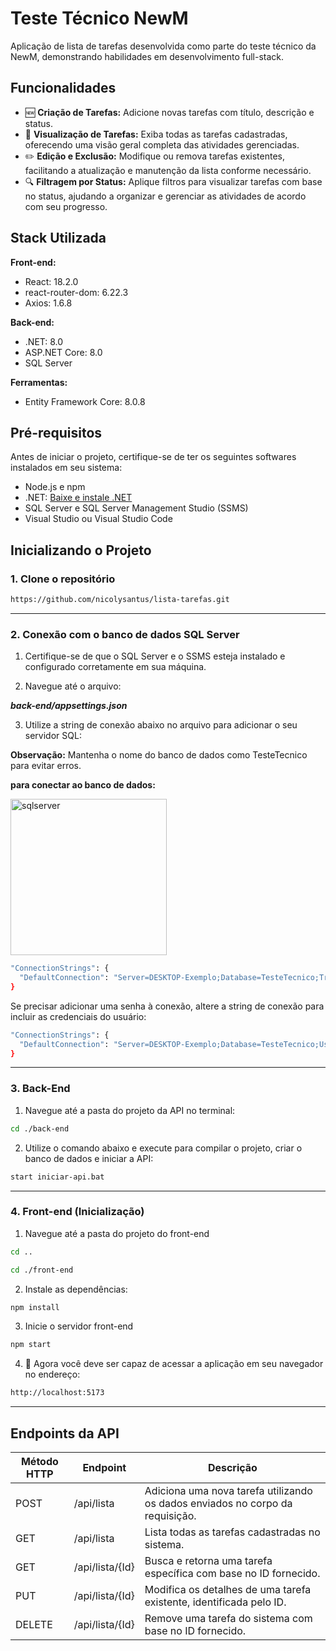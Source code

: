 # Teste Técnico NewM 
Aplicação de lista de tarefas desenvolvida como parte do teste técnico da NewM, demonstrando habilidades em desenvolvimento full-stack.


## Funcionalidades

- 🆕 **Criação de Tarefas:** Adicione novas tarefas com título, descrição e status.
- 👀 **Visualização de Tarefas:** Exiba todas as tarefas cadastradas, oferecendo uma visão geral completa das atividades gerenciadas.
- ✏️ **Edição e Exclusão:** Modifique ou remova tarefas existentes, facilitando a atualização e manutenção da lista conforme necessário.
- 🔍 **Filtragem por Status:** Aplique filtros para visualizar tarefas com base no status, ajudando a organizar e gerenciar as atividades de acordo com seu progresso.

## Stack Utilizada

**Front-end:**  
 - React: 18.2.0
 - react-router-dom: 6.22.3 
 - Axios: 1.6.8

**Back-end:**
 - .NET: 8.0
 - ASP.NET Core: 8.0
 - SQL Server

**Ferramentas:**
 - Entity Framework Core: 8.0.8
   
## Pré-requisitos

Antes de iniciar o projeto, certifique-se de ter os seguintes softwares instalados em seu sistema:

 - Node.js e npm
 - .NET: <a href="https://dotnet.microsoft.com/pt-br/download">Baixe e instale .NET</a>
 - SQL Server e SQL Server Management Studio (SSMS)
 - Visual Studio ou Visual Studio Code
   
## Inicializando o Projeto
### 1. Clone o repositório 
```bash
https://github.com/nicolysantus/lista-tarefas.git
```
____________

### 2. Conexão com o banco de dados SQL Server
1. Certifique-se de que o SQL Server e o SSMS esteja instalado e configurado corretamente em sua máquina. 

2. Navegue até o arquivo:


***back-end/appsettings.json***


3. Utilize a string de conexão abaixo no arquivo para adicionar o seu servidor SQL:

**Observação:** Mantenha o nome do banco de dados como TesteTecnico para evitar erros.

**para conectar ao banco de dados:** 

<img src="https://i.pinimg.com/736x/18/8c/24/188c245b70b06b4c26ec3801d9c3a725.jpg" alt="sqlserver" width="250"/>

```bash
"ConnectionStrings": {
  "DefaultConnection": "Server=DESKTOP-Exemplo;Database=TesteTecnico;Trusted_Connection=True;TrustServerCertificate=True;"
}
```

Se precisar adicionar uma senha à conexão, altere a string de conexão para incluir as credenciais do usuário:
```bash
"ConnectionStrings": {
  "DefaultConnection": "Server=DESKTOP-Exemplo;Database=TesteTecnico;User Id=seu_usuario;Password=sua_senha;TrustServerCertificate=True;"
}
```
____________

### 3. Back-End
1. Navegue até a pasta do projeto da API no terminal:
```bash
cd ./back-end
```

2. Utilize o comando abaixo e execute para compilar o projeto, criar o banco de dados e iniciar a API:
```bash   
start iniciar-api.bat
```
____________

### 4. Front-end (Inicialização)

1. Navegue até a pasta do projeto do front-end
```bash
cd ..
```
```bash
cd ./front-end
```

2. Instale as dependências:
```bash
npm install
```

3. Inicie o servidor front-end
```bash
npm start
```

4. 🎉 Agora você deve ser capaz de acessar a aplicação em seu navegador no endereço:
```bash
http://localhost:5173
```

_________

## Endpoints da API

| Método HTTP | Endpoint        | Descrição                                                                 |
|-------------|-----------------|---------------------------------------------------------------------------|
| POST        | /api/lista      | Adiciona uma nova tarefa utilizando os dados enviados no corpo da requisição. |
| GET         | /api/lista      | Lista todas as tarefas cadastradas no sistema.                            |
| GET         | /api/lista/{Id} | Busca e retorna uma tarefa específica com base no ID fornecido.           |
| PUT         | /api/lista/{Id} | Modifica os detalhes de uma tarefa existente, identificada pelo ID.       |
| DELETE      | /api/lista/{Id} | Remove uma tarefa do sistema com base no ID fornecido.                    |

